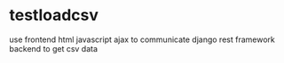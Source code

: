 # testloadcsv
use frontend html javascript ajax to communicate django rest framework backend to get csv data
